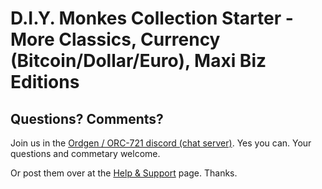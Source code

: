 # D.I.Y. Monkes Collection Starter - More Classics, Currency (Bitcoin/Dollar/Euro), Maxi Biz Editions 





## Questions? Comments?

Join us in the [Ordgen / ORC-721 discord (chat server)](https://discord.gg/dDhvHKjm2t). Yes you can.
Your questions and commetary welcome.

Or post them over at the [Help & Support](https://github.com/geraldb/help) page. Thanks.

